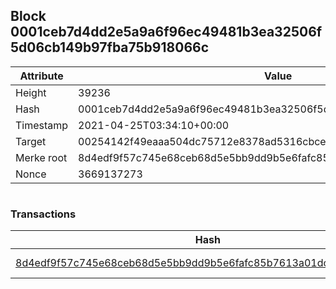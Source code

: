 ## Block 0001ceb7d4dd2e5a9a6f96ec49481b3ea32506f5d06cb149b97fba75b918066c

Attribute | Value
--- | ---
Height | 39236
Hash | 0001ceb7d4dd2e5a9a6f96ec49481b3ea32506f5d06cb149b97fba75b918066c
Timestamp | 2021-04-25T03:34:10+00:00
Target | 00254142f49eaaa504dc75712e8378ad5316cbcead634704b3734b6271167cc4
Merke root | 8d4edf9f57c745e68ceb68d5e5bb9dd9b5e6fafc85b7613a01dc92f814e3f0d4
Nonce | 3669137273

```

```

### Transactions

Hash | Amount
--- | ---
[8d4edf9f57c745e68ceb68d5e5bb9dd9b5e6fafc85b7613a01dc92f814e3f0d4](8d4edf9f57c745e68ceb68d5e5bb9dd9b5e6fafc85b7613a01dc92f814e3f0d4.md) | 10.00000000 SKEPTI 
